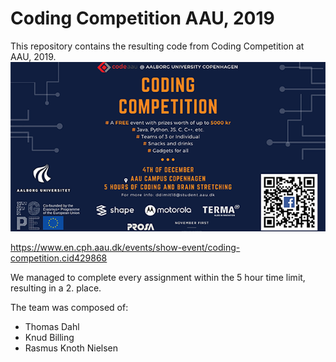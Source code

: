# Coding Competition AAU, 2019

This repository contains the resulting code from Coding Competition at AAU, 2019.
![Coding Competition](aaucoding.png)

https://www.en.cph.aau.dk/events/show-event/coding-competition.cid429868


We managed to complete every assignment within the 5 hour time limit, resulting in a 2. place.

The team was composed of:
- Thomas Dahl
- Knud Billing
- Rasmus Knoth Nielsen

